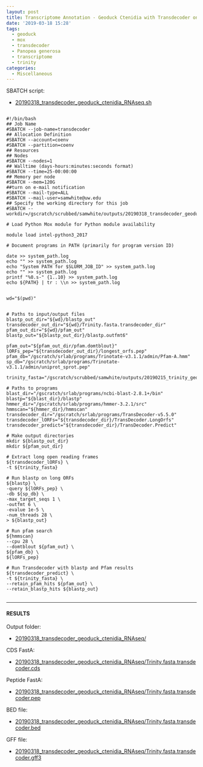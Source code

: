 ```yaml
---
layout: post
title: Transcriptome Annotation - Geoduck Ctenidia with Transdecoder on Mox
date: '2019-03-18 15:28'
tags:
  - geoduck
  - mox
  - transdecoder
  - Panopea generosa
  - transcriptome
  - trinity
categories:
  - Miscellaneous
---
```



SBATCH script:

- [20190318_transdecoder_geoduck_ctenidia_RNAseq.sh](http://gannet.fish.washington.edu/Atumefaciens/20190318_transdecoder_geoduck_ctenidia_RNAseq/20190318_transdecoder_geoduck_ctenidia_RNAseq.sh)

<pre><code>
#!/bin/bash
## Job Name
#SBATCH --job-name=transdecoder
## Allocation Definition
#SBATCH --account=coenv
#SBATCH --partition=coenv
## Resources
## Nodes
#SBATCH --nodes=1
## Walltime (days-hours:minutes:seconds format)
#SBATCH --time=25-00:00:00
## Memory per node
#SBATCH --mem=120G
##turn on e-mail notification
#SBATCH --mail-type=ALL
#SBATCH --mail-user=samwhite@uw.edu
## Specify the working directory for this job
#SBATCH --workdir=/gscratch/scrubbed/samwhite/outputs/20190318_transdecoder_geoduck_ctenidia_RNAseq

# Load Python Mox module for Python module availability

module load intel-python3_2017

# Document programs in PATH (primarily for program version ID)

date >> system_path.log
echo "" >> system_path.log
echo "System PATH for $SLURM_JOB_ID" >> system_path.log
echo "" >> system_path.log
printf "%0.s-" {1..10} >> system_path.log
echo ${PATH} | tr : \\n >> system_path.log


wd="$(pwd)"


# Paths to input/output files
blastp_out_dir="${wd}/blastp_out"
transdecoder_out_dir="${wd}/Trinity.fasta.transdecoder_dir"
pfam_out_dir="${wd}/pfam_out"
blastp_out="${blastp_out_dir}/blastp.outfmt6"

pfam_out="${pfam_out_dir/pfam.domtblout}"
lORFs_pep="${transdecoder_out_dir}/longest_orfs.pep"
pfam_db="/gscratch/srlab/programs/Trinotate-v3.1.1/admin/Pfam-A.hmm"
sp_db="/gscratch/srlab/programs/Trinotate-v3.1.1/admin/uniprot_sprot.pep"

trinity_fasta="/gscratch/scrubbed/samwhite/outputs/20190215_trinity_geoduck_ctenidia_RNAseq/trinity_out_dir/Trinity.fasta"

# Paths to programs
blast_dir="/gscratch/srlab/programs/ncbi-blast-2.8.1+/bin"
blastp="${blast_dir}/blastp"
hmmer_dir="/gscratch/srlab/programs/hmmer-3.2.1/src"
hmmscan="${hmmer_dir}/hmmscan"
transdecoder_dir="/gscratch/srlab/programs/TransDecoder-v5.5.0"
transdecoder_lORFs="${transdecoder_dir}/TransDecoder.LongOrfs"
transdecoder_predict="${transdecoder_dir}/TransDecoder.Predict"

# Make output directories
mkdir ${blastp_out_dir}
mkdir ${pfam_out_dir}

# Extract long open reading frames
${transdecoder_lORFs} \
-t ${trinity_fasta}

# Run blastp on long ORFs
${blastp} \
-query ${lORFs_pep} \
-db ${sp_db} \
-max_target_seqs 1 \
-outfmt 6 \
-evalue 1e-5 \
-num_threads 28 \
> ${blastp_out}

# Run pfam search
${hmmscan}
--cpu 28 \
--domtblout ${pfam_out} \
${pfam_db} \
${lORFs_pep}

# Run Transdecoder with blastp and Pfam results
${transdecoder_predict} \
-t ${trinity_fasta} \
--retain_pfam_hits ${pfam_out} \
--retain_blastp_hits ${blastp_out}

</code></pre>



---

#### RESULTS

Output folder:

- [20190318_transdecoder_geoduck_ctenidia_RNAseq/](http://gannet.fish.washington.edu/Atumefaciens/20190318_transdecoder_geoduck_ctenidia_RNAseq/)

CDS FastA:

- [20190318_transdecoder_geoduck_ctenidia_RNAseq/Trinity.fasta.transdecoder.cds](http://gannet.fish.washington.edu/Atumefaciens/20190318_transdecoder_geoduck_ctenidia_RNAseq/Trinity.fasta.transdecoder.cds)

Peptide FastA:

- [20190318_transdecoder_geoduck_ctenidia_RNAseq/Trinity.fasta.transdecoder.pep](http://gannet.fish.washington.edu/Atumefaciens/20190318_transdecoder_geoduck_ctenidia_RNAseq/Trinity.fasta.transdecoder.pep)

BED file:

- [20190318_transdecoder_geoduck_ctenidia_RNAseq/Trinity.fasta.transdecoder.bed](http://gannet.fish.washington.edu/Atumefaciens/20190318_transdecoder_geoduck_ctenidia_RNAseq/Trinity.fasta.transdecoder.bed)

GFF file:

- [20190318_transdecoder_geoduck_ctenidia_RNAseq/Trinity.fasta.transdecoder.gff3](http://gannet.fish.washington.edu/Atumefaciens/20190318_transdecoder_geoduck_ctenidia_RNAseq/Trinity.fasta.transdecoder.gff3)
